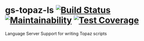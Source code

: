 # gs-topaz-ls [![Build Status](https://travis-ci.org/marcfreiheit/gs-topaz-ls.svg?branch=master)](https://travis-ci.org/marcfreiheit/gs-topaz-ls) [![Maintainability](https://api.codeclimate.com/v1/badges/ec07de4846b4659b0856/maintainability)](https://codeclimate.com/github/marcfreiheit/gs-topaz-ls/maintainability) [![Test Coverage](https://api.codeclimate.com/v1/badges/ec07de4846b4659b0856/test_coverage)](https://codeclimate.com/github/marcfreiheit/gs-topaz-ls/test_coverage)
Language Server Support for writing Topaz scripts
